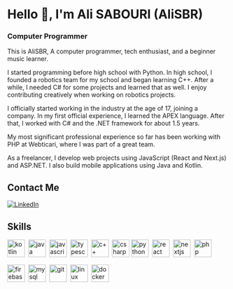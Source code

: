 # Hello 👋, I'm Ali SABOURI (AliSBR)
### Computer Programmer

This is AliSBR,
A computer programmer, tech enthusiast, and a beginner music learner.

I started programming before high school with Python.
In high school, I founded a robotics team for my school and began learning C++. After a while, I needed C# for some projects and learned that as well.
I enjoy contributing creatively when working on robotics projects.

I officially started working in the industry at the age of 17, joining a company. In my first official experience, I learned the APEX language.
After that, I worked with C# and the .NET framework for about 1.5 years.

My most significant professional experience so far has been working with PHP at Webticari, where I was part of a great team.

As a freelancer, I develop web projects using JavaScript (React and Next.js) and ASP.NET. I also build mobile applications using Java and Kotlin.

## Contact Me
<p>
  <a href="www.linkedin.com/in/ali-sabouri-b75130226" target="_blink"><img src="https://img.shields.io/badge/LinkedIn-%230077B5.svg?&style=flat-square&logo=linkedin&logoColor=white" alt="LinkedIn"></a>
</p>

## Skills

<p align="left">
<img src="https://cdn.jsdelivr.net/gh/devicons/devicon/icons/kotlin/kotlin-original.svg" alt="kotlin" width="40" height="40"/>&nbsp;
<img src="https://cdn.jsdelivr.net/gh/devicons/devicon/icons/java/java-original.svg" alt="java" width="40" height="40"/>&nbsp;
<img src="https://cdn.jsdelivr.net/gh/devicons/devicon/icons/javascript/javascript-original.svg" alt="javascript" width="40" height="40"/>&nbsp;
<img src="https://cdn.jsdelivr.net/gh/devicons/devicon/icons/typescript/typescript-original.svg" alt="typescript" width="40" height="40"/>&nbsp;
<img src="https://upload.wikimedia.org/wikipedia/commons/1/18/ISO_C%2B%2B_Logo.svg" alt="c++" width="40" height="40"/>&nbsp;
<img src="https://cdn.jsdelivr.net/gh/devicons/devicon/icons/csharp/csharp-original.svg" alt="csharp" width="40" height="40"/>&nbsp;<img src="https://cdn.jsdelivr.net/gh/devicons/devicon/icons/python/python-original.svg" alt="python" width="40" height="40"/>&nbsp;
<img src="https://cdn.jsdelivr.net/gh/devicons/devicon/icons/react/react-original.svg" alt="react" width="40" height="40"/>&nbsp;
<img src="https://cdn.jsdelivr.net/gh/devicons/devicon/icons/nextjs/nextjs-original.svg" alt="nextjs" width="40" height="40"/>&nbsp;
<img src="https://cdn.jsdelivr.net/gh/devicons/devicon/icons/php/php-original.svg" alt="php" width="40" height="40"/>&nbsp;
  
  <br>
  
<img src="https://cdn.jsdelivr.net/gh/devicons/devicon/icons/firebase/firebase-plain.svg" alt="firebase" width="40" height="40"/>&nbsp;
<img src="https://cdn.jsdelivr.net/gh/devicons/devicon/icons/mysql/mysql-original.svg" alt="mysql" width="40" height="40"/>&nbsp;
<img src="https://cdn.jsdelivr.net/gh/devicons/devicon/icons/git/git-original.svg" alt="git" width="40" height="40"/>&nbsp;
<img src="https://cdn.jsdelivr.net/gh/devicons/devicon/icons/linux/linux-original.svg" alt="linux" width="40" height="40"/>&nbsp;
<img src="https://cdn.jsdelivr.net/gh/devicons/devicon/icons/docker/docker-original.svg" alt="docker" width="40" height="40"/>&nbsp;
</p>
